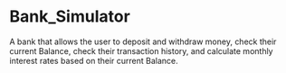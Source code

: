 # Bank_Simulator
A bank that allows the user to deposit and withdraw money, check their current Balance, check their transaction history, and calculate monthly interest rates based on their current Balance.
